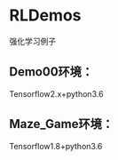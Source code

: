 # RLDemos
强化学习例子   
## Demo00环境：   
Tensorflow2.x+python3.6   
## Maze_Game环境：
Tensorflow1.8+python3.6
